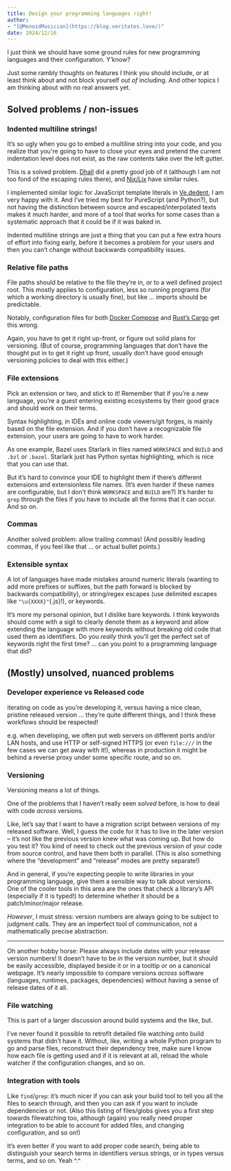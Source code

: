 ```yaml
---
title: Design your programming languages right!
author:
- "[@MonoidMusician](https://blog.veritates.love/)"
date: 2024/12/16
---
```


I just think we should have some ground rules for new programming languages and their configuration.
Yʼknow?

Just some rambly thoughts on features I think you should include, or at least think about and not block yourself *out of* including.
And other topics I am thinking about with no real answers yet.

## Solved problems / non-issues

### Indented multiline strings!

Itʼs so ugly when you go to embed a multiline string into your code, and you realize that you're going to have to close your eyes and pretend the current indentation level does not exist, as the raw contents take over the left gutter.

This is a solved problem.
[Dhall](https://github.com/dhall-lang/dhall-lang/blob/master/standard/multiline.md) did a pretty good job of it (although I am not too fond of the escaping rules there), and [Nix/Lix](https://docs.lix.systems/manual/lix/stable/language/values.html#type-string) have similar rules.

I implemented similar logic for JavaScript template literals in [Ve.dedent](https://blog.veritates.love/assets/js/verity.js), I am very happy with it.
And Iʼve tried my best for PureScript (and Python?), but not having the distinction between source and escaped/interpolated texts makes it much harder, and more of a tool that works for some cases than a systematic approach that it could be if it was baked in.

Indented multiline strings are just a thing that you can put a few extra hours of effort into fixing early, before it becomes a problem for your users and then you canʼt change without backwards compatibility issues.

### Relative file paths

File paths should be relative to the file theyʼre in, or to a well defined project root.
This mostly applies to configuration, less so running programs (for which a working directory is usually fine), but like&nbsp;… imports should be predictable.

Notably, configuration files for both [Docker Compose](https://docs.docker.com/compose/how-tos/multiple-compose-files/extends/#understanding-multiple-compose-files) and [Rustʼs Cargo](https://doc.rust-lang.org/cargo/reference/config.html#config-relative-paths) get this wrong.

Again, you have to get it right up-front, or figure out solid plans for versioning.
(But of course, programming languages that donʼt have the thought put in to get it right up front, usually donʼt have good enough versioning policies to deal with this either.)

### File extensions

Pick an extension or two, and stick to it!
Remember that if youʼre a new language, youʼre a guest entering existing ecosystems by their good grace and should work on their terms.

Syntax highlighting, in IDEs and online code viewers/git forges, is mainly based on the file extension.
And if you donʼt have a recognizable file extension, your users are going to have to work harder.

As one example, Bazel uses Starlark in files named `WORKSPACE` and `BUILD` and `.bzl` or `.bazel`.
Starlark just has Python syntax highlighting, which is nice that you can use that.

But itʼs hard to convince your IDE to highlight them if thereʼs different extensions and extensionless file names.
(Itʼs even harder if these names are configurable, but I donʼt think `WORKSPACE` and `BUILD` are?)
Itʼs harder to `grep` through the files if you have to include all the forms that it can occur.
And so on.

### Commas

Another solved problem: allow trailing commas! (And possibly leading commas, if you feel like that&nbsp;… or actual bullet points.)

### Extensible syntax

A lot of languages have made mistakes around numeric literals (wanting to add more prefixes or suffixes, but the path forward is blocked by backwards compatibility), or string/regex escapes (use delimited escapes like `"\u{XXXX}"`{.js}!), or keywords.

Itʼs more my personal opinion, but I dislike bare keywords. I think keywords should come with a sigil to clearly denote them as a keyword and allow extending the language with more keywords without breaking old code that used them as identifiers.
Do you *really* think youʼll get the perfect set of keywords right the first time?
… can you point to a programming language that did?


## (Mostly) unsolved, nuanced problems

### Developer experience vs Released code

iterating on code as youʼre developing it, versus having a nice clean, pristine released version&nbsp;… theyʼre quite different things, and I think these workflows should be respected!

e.g. when developing, we often put web servers on different ports and/or LAN hosts, and use HTTP or self-signed HTTPS (or even `file:///` in the few cases we can get away with it!), whereas in production it might be behind a reverse proxy under some specific route, and so on.

### Versioning

Versioning means a lot of things.

One of the problems that I havenʼt really seen *solved* before, is how to deal with code *across* versions.

Like, letʼs say that I want to have a migration script between versions of my released software.
Well, I guess the code for it has to live in the later version – itʼs not like the previous version knew what was coming up.
But how do you test it? You kind of need to check out the previous version of your code from source control, and have them both in parallel.
(This is also something where the “development” and “release” modes are pretty separate!)

And in general, if youʼre expecting people to write libraries in your programming language, give them a sensible way to talk about versions.
One of the cooler tools in this area are the ones that check a libraryʼs API (especially if it is typed!) to determine whether it should be a patch/minor/major release.

*However*, I must stress: version numbers are always going to be subject to judgment calls.
They are an imperfect tool of communication, not a mathematically precise abstraction.

<hr/>

Oh another hobby horse:
Please always include dates with your release version numbers!
It doesnʼt have to be *in* the version number, but it should be easily accessible, displayed beside it or in a tooltip or on a canonical webpage.
Itʼs nearly impossible to compare versions *across* software (languages, runtimes, packages, dependencies) without having a sense of release dates of it all.

### File watching

This is part of a larger discussion around build systems and the like, but.

Iʼve never found it possible to retrofit detailed file watching onto build systems that didnʼt have it.
Without, like, writing a whole Python program to go and parse files, reconstruct their dependency tree, make sure I know how each file is getting used and if it is relevant at all, reload the whole watcher if the configuration changes, and so on.

### Integration with tools

Like `find`/`grep`: itʼs much nicer if you can ask your build tool to tell you all the files to search through, and then you can ask if you want to include dependencies or not.
(Also this listing of files/globs gives you a first step towards filewatching too, although (again) you really need proper integration to be able to account for added files, and changing configuration, and so on!)

Itʼs even better if you want to add proper code search, being able to distinguish your search terms in identifiers versus strings, or in types versus terms, and so on. Yeah \^.\^
